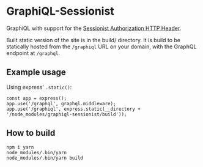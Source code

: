 # GraphiQL-Sessionist

GraphiQL with support for the [Sessionist Authorization HTTP Header](https://github.com/houseagency/sessionistheader).

Built static version of the site is in the build/ directory.
It is build to be statically hosted from the `/graphiql` URL on your domain, with the GraphQL endpoint at `/graphql`.

## Example usage

Using express' `.static()`:

```
const app = express();
app.use('/graphql', graphql.middleware);
app.use('/graphiql', express.static(__directory + '/node_modules/graphiql-sessionist/build'));
```

## How to build

```
npm i yarn
node_modules/.bin/yarn
node_modules/.bin/yarn build
```


